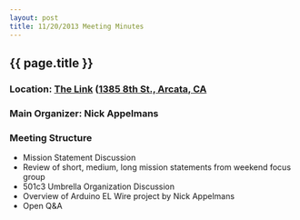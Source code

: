 ```yaml
---
layout: post
title: 11/20/2013 Meeting Minutes
---
```


## {{ page.title }}
### Location: [The Link](http://the-link.us/) ([1385 8th St., Arcata, CA](http://goo.gl/maps/j8Ss2)
### Main Organizer: Nick Appelmans
### Meeting Structure
* Mission Statement Discussion
 * Review of short, medium, long mission statements from weekend focus group
* 501c3 Umbrella Organization Discussion
* Overview of Arduino EL Wire project by Nick Appelmans
* Open Q&A

